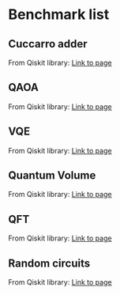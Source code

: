 Benchmark list
==============

Cuccarro adder
--------------

From Qiskit library: [Link to page](https://docs.quantum.ibm.com/api/qiskit/qiskit.circuit.library.CDKMRippleCarryAdder)

QAOA
----

From Qiskit library: [Link to page](https://docs.quantum.ibm.com/api/qiskit/qiskit.circuit.library.QAOAAnsatz)

VQE
---

From Qiskit library: [Link to page](https://qiskit-community.github.io/qiskit-algorithms/stubs/qiskit_algorithms.VQE.html)

Quantum Volume
--------------

From Qiskit library: [Link to page](https://docs.quantum.ibm.com/api/qiskit/qiskit.circuit.library.QuantumVolume)

QFT
---

From Qiskit library: [Link to page](https://docs.quantum.ibm.com/api/qiskit/qiskit.circuit.library.QFT)

Random circuits
---------------

From Qiskit library: [Link to page](https://docs.quantum.ibm.com/api/qiskit/0.19/qiskit.circuit.random.random_circuit)


